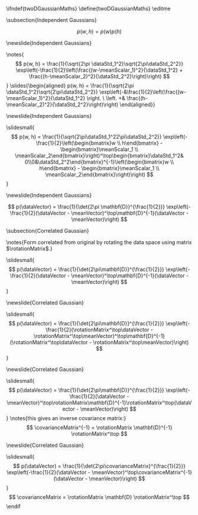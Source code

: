 \ifndef{twoDGaussianMaths}
\define{twoDGaussianMaths}
\editme

\subsection{Independent Gaussians}

$$
p(w, h) = p(w)p(h)
$$

\newslide{Independent Gaussians}

\notes{$$
p(w, h) = \frac{1}{\sqrt{2\pi \dataStd_1^2}\sqrt{2\pi\dataStd_2^2}} \exp\left(-\frac{1}{2}\left(\frac{(w-\meanScalar_1)^2}{\dataStd_1^2} + \frac{(h-\meanScalar_2)^2}{\dataStd_2^2}\right)\right)
$$}
\slides{\begin{aligned}
p(w, h) = \frac{1}{\sqrt{2\pi \dataStd_1^2}\sqrt{2\pi\dataStd_2^2}} \exp\left(-&\frac{1}{2}\left(\frac{(w-\meanScalar_1)^2}{\dataStd_1^2} \right. \\ \left. +& \frac{(h-\meanScalar_2)^2}{\dataStd_2^2}\right)\right)
\end{aligned}}


\newslide{Independent Gaussians}

\slidesmall{
$$
p(w, h) = \frac{1}{\sqrt{2\pi\dataStd_1^22\pi\dataStd_2^2}} \exp\left(-\frac{1}{2}\left(\begin{bmatrix}w \\ h\end{bmatrix} - \begin{bmatrix}\meanScalar_1 \\ \meanScalar_2\end{bmatrix}\right)^\top\begin{bmatrix}\dataStd_1^2& 0\\0&\dataStd_2^2\end{bmatrix}^{-1}\left(\begin{bmatrix}w \\ h\end{bmatrix} - \begin{bmatrix}\meanScalar_1 \\ \meanScalar_2\end{bmatrix}\right)\right)
$$
}

\newslide{Independent Gaussians}

$$
p(\dataVector) = \frac{1}{\det{2\pi \mathbf{D}}^{\frac{1}{2}}} \exp\left(-\frac{1}{2}(\dataVector - \meanVector)^\top\mathbf{D}^{-1}(\dataVector - \meanVector)\right)
$$

\subsection{Correlated Gaussian}

\notes{Form correlated from original by rotating the data space using matrix
$\rotationMatrix$.}

\slidesmall{$$
p(\dataVector) = \frac{1}{\det{2\pi\mathbf{D}}^{\frac{1}{2}}} \exp\left(-\frac{1}{2}(\dataVector - \meanVector)^\top\mathbf{D}^{-1}(\dataVector - \meanVector)\right)
$$}

\newslide{Correlated Gaussian}

\slidesmall{$$
p(\dataVector) = \frac{1}{\det{2\pi\mathbf{D}}^{\frac{1}{2}}} \exp\left(-\frac{1}{2}(\rotationMatrix^\top\dataVector - \rotationMatrix^\top\meanVector)^\top\mathbf{D}^{-1}(\rotationMatrix^\top\dataVector - \rotationMatrix^\top\meanVector)\right)
$$}

\newslide{Correlated Gaussian}

\slidesmall{$$
p(\dataVector) = \frac{1}{\det{2\pi\mathbf{D}}^{\frac{1}{2}}} \exp\left(-\frac{1}{2}(\dataVector - \meanVector)^\top\rotationMatrix\mathbf{D}^{-1}\rotationMatrix^\top(\dataVector - \meanVector)\right)
$$}
\notes{this gives an inverse covariance matrix:}
$$
\covarianceMatrix^{-1} = \rotationMatrix \mathbf{D}^{-1} \rotationMatrix^\top
$$

\newslide{Correlated Gaussian}

\slidesmall{$$
p(\dataVector) = \frac{1}{\det{2\pi\covarianceMatrix}^{\frac{1}{2}}} \exp\left(-\frac{1}{2}(\dataVector - \meanVector)^\top\covarianceMatrix^{-1} (\dataVector - \meanVector)\right)
$$}
$$
\covarianceMatrix = \rotationMatrix \mathbf{D} \rotationMatrix^\top
$$
\endif
